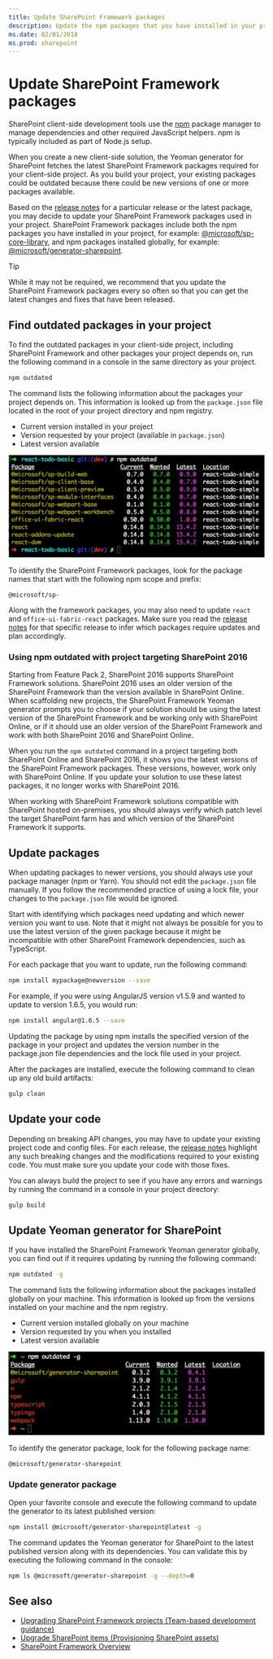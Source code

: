 ```yaml
---
title: Update SharePoint Framework packages
description: Update the npm packages that you have installed in your project and those you have installed globally. 
ms.date: 02/01/2018
ms.prod: sharepoint
---
```



# Update SharePoint Framework packages

SharePoint client-side development tools use the [npm](https://www.npmjs.com/) package manager to manage dependencies and other required JavaScript helpers. npm is typically included as part of Node.js setup.

When you create a new client-side solution, the Yeoman generator for SharePoint fetches the latest SharePoint Framework packages required for your client-side project. As you build your project, your existing packages could be outdated because there could be new versions of one or more packages available. 

Based on the [release notes](https://aka.ms/spfx-release-notes) for a particular release or the latest package, you may decide to update your SharePoint Framework packages used in your project. SharePoint Framework packages include both the npm packages you have installed in your project, for example: [@microsoft/sp-core-library](https://www.npmjs.com/package/@microsoft/sp-core-library), and npm packages installed globally, for example: [@microsoft/generator-sharepoint](https://www.npmjs.com/package/@microsoft/generator-sharepoint). 

> [!TIP]
> While it may not be required, we recommend that you update the SharePoint Framework packages every so often so that you can get the latest changes and fixes that have been released.

## Find outdated packages in your project

To find the outdated packages in your client-side project, including SharePoint Framework and other packages your project depends on, run the following command in a console in the same directory as your project. 

```sh
npm outdated
```

The command lists the following information about the packages your project depends on. This information is looked up from the `package.json` file located in the root of your project directory and npm registry.

* Current version installed in your project
* Version requested by your project (available in `package.json`)
* Latest version available

![NPM outdated packages](../../images/npm-outdated-packages-list.png)

To identify the SharePoint Framework packages, look for the package names that start with the following npm scope and prefix:

```text
@microsoft/sp-
```

Along with the framework packages, you may also need to update `react` and `office-ui-fabric-react` packages. Make sure you read the [release notes](https://aka.ms/spfx-release-notes) for that specific release to infer which packages require updates and plan accordingly.

### Using npm outdated with project targeting SharePoint 2016

Starting from Feature Pack 2, SharePoint 2016 supports SharePoint Framework solutions. SharePoint 2016 uses an older version of the SharePoint Framework than the version available in SharePoint Online. When scaffolding new projects, the SharePoint Framework Yeoman generator prompts you to choose if your solution should be using the latest version of the SharePoint Framework and be working only with SharePoint Online, or if it should use an older version of the SharePoint Framework and work with both SharePoint 2016 and SharePoint Online.

When you run the `npm outdated` command in a project targeting both SharePoint Online and SharePoint 2016, it shows you the latest versions of the SharePoint Framework packages. These versions, however, work only with SharePoint Online. If you update your solution to use these latest packages, it no longer works with SharePoint 2016.

When working with SharePoint Framework solutions compatible with SharePoint hosted on-premises, you should always verify which patch level the target SharePoint farm has and which version of the SharePoint Framework it supports.

## Update packages

When updating packages to newer versions, you should always use your package manager (npm or Yarn). You should not edit the `package.json` file manually. If you follow the recommended practice of using a lock file, your changes to the `package.json` file would be ignored.

Start with identifying which packages need updating and which newer version you want to use. Note that it might not always be possible for you to use the latest version of the given package because it might be incompatible with other SharePoint Framework dependencies, such as TypeScript.

For each package that you want to update, run the following command:

```sh
npm install mypackage@newversion --save
```

For example, if you were using AngularJS version v1.5.9 and wanted to update to version 1.6.5, you would run:

```sh
npm install angular@1.6.5 --save
```

Updating the package by using npm installs the specified version of the package in your project and updates the version number in the package.json file dependencies and the lock file used in your project.

After the packages are installed, execute the following command to clean up any old build artifacts:

```sh
gulp clean
```

## Update your code

Depending on breaking API changes, you may have to update your existing project code and config files. For each release, the [release notes](https://aka.ms/spfx-release-notes) highlight any such breaking changes and the modifications required to your existing code. You must make sure you update your code with those fixes.

You can always build the project to see if you have any errors and warnings by running the command in a console in your project directory:

```sh
gulp build
```

## Update Yeoman generator for SharePoint

If you have installed the SharePoint Framework Yeoman generator globally, you can find out if it requires updating by running the following command:

```sh
npm outdated -g
```

The command lists the following information about the packages installed globally on your machine. This information is looked up from the versions installed on your machine and the npm registry.

* Current version installed globally on your machine
* Version requested by you when you installed
* Latest version available

![NPM outdated global packages](../../images/npm-outdated-global-packages-list.png)

To identify the generator package, look for the following package name:

```sh
@microsoft/generator-sharepoint
```

### Update generator package

Open your favorite console and execute the following command to update the generator to its latest published version:

```sh
npm install @microsoft/generator-sharepoint@latest -g
```

The command updates the Yeoman generator for SharePoint to the latest published version along with its dependencies. You can validate this by executing the following command in the console:

```sh
npm ls @microsoft/generator-sharepoint -g --depth=0
```

## See also

- [Upgrading SharePoint Framework projects (Team-based development guidance)](../team-based-development-on-sharepoint-framework.md#upgrading-sharepoint-framework-projects)
- [Upgrade SharePoint items (Provisioning SharePoint assets)](provision-sharepoint-assets.md#upgrade-sharepoint-items)
- [SharePoint Framework Overview](../sharepoint-framework-overview.md)